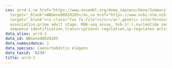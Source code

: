```yaml
---
csv: arrd-1,<a href="https://www.ensembl.org/Homo_sapiens/Gene/Summary?db=core;g=WBGene00020205"
  target="_blank">WBGene00020205</a>,<a href="https://www.ncbi.nlm.nih.gov/pubmed/30894454"
  target="_blank"><i class="fas fa-file"></i></a>",genetic interference,functional
  association,prime adult stage, RNA-seq assay, hsb-1(-),nucleotide sequence identification,nucleotide
  sequence identification,transcriptional regulation,up-regulates activity
data_alias: arrd-1
data_id: WBGene00020205
data_numevidence: 1
data_species: Caenorhabditis elegans
data_taxid: '6239'
title: arrd-1
---
```

